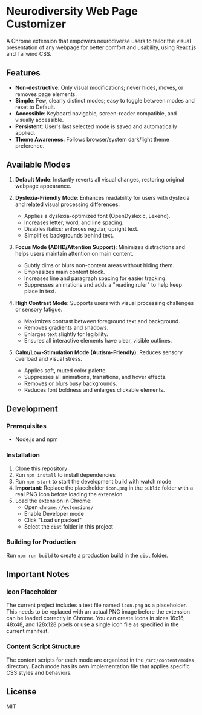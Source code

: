 # Neurodiversity Web Page Customizer

A Chrome extension that empowers neurodiverse users to tailor the visual presentation of any webpage for better comfort and usability, using React.js and Tailwind CSS.

## Features

- **Non-destructive**: Only visual modifications; never hides, moves, or removes page elements.
- **Simple**: Few, clearly distinct modes; easy to toggle between modes and reset to Default.
- **Accessible**: Keyboard navigable, screen-reader compatible, and visually accessible.
- **Persistent**: User's last selected mode is saved and automatically applied.
- **Theme Awareness**: Follows browser/system dark/light theme preference.

## Available Modes

1. **Default Mode**: Instantly reverts all visual changes, restoring original webpage appearance.

2. **Dyslexia-Friendly Mode**: Enhances readability for users with dyslexia and related visual processing differences.
   - Applies a dyslexia-optimized font (OpenDyslexic, Lexend).
   - Increases letter, word, and line spacing.
   - Disables italics; enforces regular, upright text.
   - Simplifies backgrounds behind text.

3. **Focus Mode (ADHD/Attention Support)**: Minimizes distractions and helps users maintain attention on main content.
   - Subtly dims or blurs non-content areas without hiding them.
   - Emphasizes main content block.
   - Increases line and paragraph spacing for easier tracking.
   - Suppresses animations and adds a "reading ruler" to help keep place in text.

4. **High Contrast Mode**: Supports users with visual processing challenges or sensory fatigue.
   - Maximizes contrast between foreground text and background.
   - Removes gradients and shadows.
   - Enlarges text slightly for legibility.
   - Ensures all interactive elements have clear, visible outlines.

5. **Calm/Low-Stimulation Mode (Autism-Friendly)**: Reduces sensory overload and visual stress.
   - Applies soft, muted color palette.
   - Suppresses all animations, transitions, and hover effects.
   - Removes or blurs busy backgrounds.
   - Reduces font boldness and enlarges clickable elements.

## Development

### Prerequisites

- Node.js and npm

### Installation

1. Clone this repository
2. Run `npm install` to install dependencies
3. Run `npm start` to start the development build with watch mode
4. **Important**: Replace the placeholder `icon.png` in the `public` folder with a real PNG icon before loading the extension
5. Load the extension in Chrome:
   - Open `chrome://extensions/`
   - Enable Developer mode
   - Click "Load unpacked"
   - Select the `dist` folder in this project

### Building for Production

Run `npm run build` to create a production build in the `dist` folder.

## Important Notes

### Icon Placeholder
The current project includes a text file named `icon.png` as a placeholder. This needs to be replaced with an actual PNG image before the extension can be loaded correctly in Chrome. You can create icons in sizes 16x16, 48x48, and 128x128 pixels or use a single icon file as specified in the current manifest.

### Content Script Structure
The content scripts for each mode are organized in the `/src/content/modes` directory. Each mode has its own implementation file that applies specific CSS styles and behaviors.

## License

MIT
